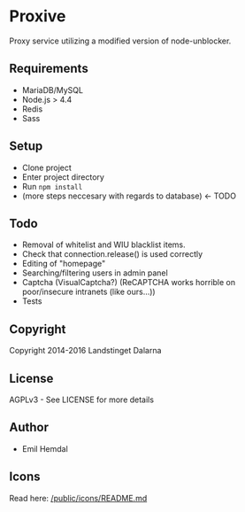 # Proxive

Proxy service utilizing a modified version of node-unblocker.

## Requirements

* MariaDB/MySQL
* Node.js > 4.4
* Redis
* Sass

## Setup

* Clone project
* Enter project directory
* Run `npm install`
* (more steps neccesary with regards to database) <- TODO

## Todo

* Removal of whitelist and WIU blacklist items.
* Check that connection.release() is used correctly
* Editing of "homepage"
* Searching/filtering users in admin panel
* Captcha (VisualCaptcha?) (ReCAPTCHA works horrible on poor/insecure intranets (like ours...))
* Tests

## Copyright
Copyright 2014-2016 Landstinget Dalarna

## License
AGPLv3 - See LICENSE for more details

## Author

* Emil Hemdal

## Icons
Read here: [/public/icons/README.md](/public/icons/README.md)
